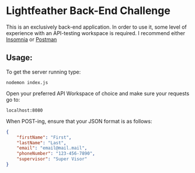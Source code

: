 # Lightfeather Back-End Challenge

This is an exclusively back-end application. In order to use it, some level of experience with an API-testing workspace is required. I recommend either [Insomnia](insomnia.rest) or [Postman](https://www.postman.com/)

## Usage:

To get the server running type:

```
nodemon index.js
```

Open your preferred API Workspace of choice and make sure your requests go to:

```
localhost:8080
```

When POST-ing, ensure that your JSON format is as follows:

```JSON
{
	"firstName": "First",
	"lastName": "Last",
	"email": "email@mail.mail",
	"phoneNumber": "123-456-7890",
	"supervisor": "Super Visor"
}
```
